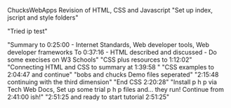 ChucksWebApps Revision of HTML, CSS and Javascript
"Set up index, jscript and style folders"

"Tried ip test"

"Summary to 0:25:00 - Internet Standards, Web developer tools, Web developer frameworks  To 0:37:16 - HTML described and discussed - Do some execises on W3 Schools"
"CSS plus resources to 1:12:02"
"Connecting HTML and CSS to summary at 1:39:58 "
"CSS examples to 2:04:47 and continue"
"bobs and chucks Demo files seperated"
"2:15:48 continuing with the third dimension"
"End CSS 2:20:28"
"Install p h p via Tech Web Docs, Set up some trial p h p files and... they run! Continue from 2:41:00 ish!"
"2:51:25 and ready to start tutorial 2:51:25"